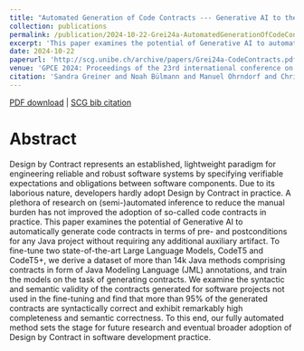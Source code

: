```yaml
---
title: "Automated Generation of Code Contracts --- Generative AI to the Rescue?"
collection: publications
permalink: /publication/2024-10-22-Grei24a-AutomatedGenerationOfCodeContracts
excerpt: 'This paper examines the potential of Generative AI to automatically generate code contracts in terms of pre- and postconditions for any Java project without requiring any additional auxiliary artifact.'
date: 2024-10-22
paperurl: 'http://scg.unibe.ch/archive/papers/Grei24a-CodeContracts.pdf'
venue: 'GPCE 2024: Proceedings of the 23rd international conference on Generative programming and component engineering'
citation: 'Sandra Greiner and Noah Bülmann and Manuel Ohrndorf and Christos Tsigkanos and Oscar Nierstrasz and Timo Kehrer, Automated Generation of Code Contracts — Generative AI to the Rescue?, GPCE 2024: Proceedings of the 23rd international conference on Generative programming and component engineering, 2024'
---
```


[PDF download](http://scg.unibe.ch/archive/papers/Grei24a-CodeContracts.pdf)
| [SCG bib citation](https://scg.unibe.ch/scgbib/?query=Grei24a&filter=Year)

# Abstract

Design by Contract represents an established, lightweight paradigm for
engineering reliable and robust software systems by specifying verifiable
expectations and obligations between software components. Due to its laborious nature,
developers hardly adopt Design by Contract in practice. A plethora of research on
(semi-)automated inference to reduce the manual burden has not improved the adoption
of so-called code contracts in practice. This paper examines the potential of
Generative AI to automatically generate code contracts in terms of pre- and
postconditions for any Java project without requiring any additional auxiliary
artifact. To fine-tune two state-of-the-art Large Language Models, CodeT5 and CodeT5+,
we derive a dataset of more than 14k Java methods comprising contracts in form of Java
Modeling Language (JML) annotations, and train the models on the task of generating
contracts. We examine the syntactic and semantic validity of the contracts generated
for software projects not used in the fine-tuning and find that more than 95% of the
generated contracts are syntactically correct and exhibit remarkably high completeness
and semantic correctness. To this end, our fully automated method sets the stage for
future research and eventual broader adoption of Design by Contract in software
development practice.


